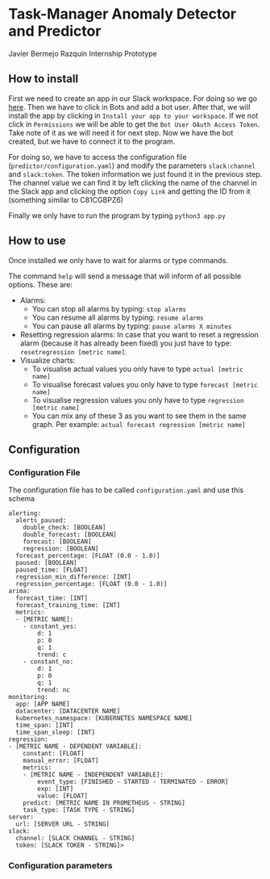 # Task-Manager Anomaly Detector and Predictor
Javier Bermejo Razquin Internship Prototype

## How to install
First we need to create an app in our Slack workspace. For doing so we go
[here](https://api.slack.com/apps?new_app=1). Then we have to click in Bots and
add a bot user. After that, we will install the app by clicking in
`Install your app to your workspace`. If we not click in `Permissions` we
will be able to get the `Bot User OAuth Access Token`. Take note of it as we
will need it for next step. Now we have the bot created, but we have to connect
it to the program.

For doing so, we have to access the configuration file
(`predictor/configuration.yaml`) and modify the parameters `slack:channel`
and `slack:token`. The token information we just found it in the previous step.
The channel value we can find it by left clicking the name of the channel in the
Slack app and clicking the option `Copy Link` and getting the ID from it
(something similar to C81CGBPZ6)

Finally we only have to run the program by typing `python3 app.py`

## How to use
Once installed we only have to wait for alarms or type commands.

The command `help` will send a message that will inform of all possible
options. These are:
* Alarms:
  * You can stop all alarms by typing: `stop alarms`
  * You can resume all alarms by typing: `resume alarms`
  * You can pause all alarms by typing: `pause alarms X minutes`
* Resetting regression alarms: In case that you want to reset a regression alarm
(because it has already been fixed) you just have to type:
`resetregression [metric name]`.
* Visualize charts:
  * To visualise actual values you only have to type `actual [metric name]`
  * To visualise forecast values you only have to type `forecast [metric name]`
  * To visualise regression values you only have to type
  `regression [metric name]`
  * You can mix any of these 3 as you want to see them in the same graph. Per
  example: `actual forecast regression [metric name]`


## Configuration
### Configuration File
The configuration file has to be called `configuration.yaml` and use this schema

```
alerting:
  alerts_paused:
    double_check: [BOOLEAN]
    double_forecast: [BOOLEAN]
    forecast: [BOOLEAN]
    regression: [BOOLEAN]
  forecast_percentage: [FLOAT (0.0 - 1.0)]
  paused: [BOOLEAN]
  paused_time: [FLOAT]
  regression_min_difference: [INT]
  regression_percentage: [FLOAT (0.0 - 1.0)]
arima:
  forecast_time: [INT]
  forecast_training_time: [INT]
  metrics:
  - [METRIC NAME]:
    - constant_yes:
        d: 1
        p: 0
        q: 1
        trend: c
    - constant_no:
        d: 1
        p: 0
        q: 1
        trend: nc
monitoring:
  app: [APP NAME]
  datacenter: [DATACENTER NAME]
  kubernetes_namespace: [KUBERNETES NAMESPACE NAME]
  time_span: [INT]
  time_span_sleep: [INT]
regression:
- [METRIC NAME - DEPENDENT VARIABLE]:
    constant: [FLOAT]
    manual_error: [FLOAT]
    metrics:
    - [METRIC NAME - INDEPENDENT VARIABLE]:
        event_type: [FINISHED - STARTED - TERMINATED - ERROR]
        exp: [INT]
        value: [FLOAT]
    predict: [METRIC NAME IN PROMETHEUS - STRING]
    task_type: [TASK TYPE - STRING]
server:
  url: [SERVER URL - STRING]
slack:
  channel: [SLACK CHANNEL - STRING]
  token: [SLACK TOKEN - STRING]>
```

### Configuration parameters

